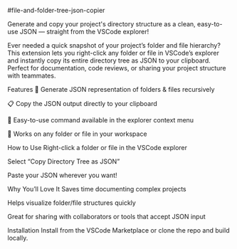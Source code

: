 #file-and-folder-tree-json-copier

Generate and copy your project's directory structure as a clean, easy-to-use JSON — straight from the VSCode explorer!

Ever needed a quick snapshot of your project’s folder and file hierarchy?
This extension lets you right-click any folder or file in VSCode’s explorer and instantly copy its entire directory tree as JSON to your clipboard. Perfect for documentation, code reviews, or sharing your project structure with teammates.

Features
📁 Generate JSON representation of folders & files recursively

📋 Copy the JSON output directly to your clipboard

🚀 Easy-to-use command available in the explorer context menu

🔧 Works on any folder or file in your workspace

How to Use
Right-click a folder or file in the VSCode explorer

Select “Copy Directory Tree as JSON”

Paste your JSON wherever you want!

Why You’ll Love It
Saves time documenting complex projects

Helps visualize folder/file structures quickly

Great for sharing with collaborators or tools that accept JSON input

Installation
Install from the VSCode Marketplace or clone the repo and build locally.